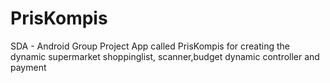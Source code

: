 # PrisKompis
SDA - Android Group Project 
App called PrisKompis for creating the dynamic supermarket shoppinglist, scanner,budget dynamic controller and payment 
